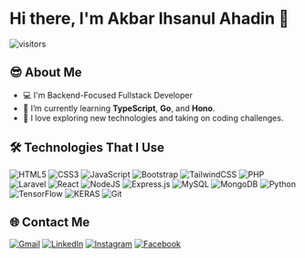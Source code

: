# Hi there, I'm Akbar Ihsanul Ahadin 👋
![visitors](https://visitor-badge.laobi.icu/badge?page_id=xitsaix.xitsaix)

## 😎 About Me
- 💻 I'm Backend-Focused Fullstack Developer
- 📖 I’m currently learning **TypeScript**, **Go**, and **Hono**.
- 🔭 I love exploring new technologies and taking on coding challenges.

## 🛠️ Technologies That I Use
![HTML5](https://img.shields.io/badge/html5-%23E34F26.svg?style=for-the-badge&logo=html5&logoColor=white)
![CSS3](https://img.shields.io/badge/css3-%231572B6.svg?style=for-the-badge&logo=css3&logoColor=white)
![JavaScript](https://img.shields.io/badge/javascript-%23323330.svg?style=for-the-badge&logo=javascript&logoColor=%23F7DF1E)
![Bootstrap](https://img.shields.io/badge/bootstrap-%238511FA.svg?style=for-the-badge&logo=bootstrap&logoColor=white)
![TailwindCSS](https://img.shields.io/badge/tailwindcss-%2338B2AC.svg?style=for-the-badge&logo=tailwind-css&logoColor=white)
![PHP](https://img.shields.io/badge/php-%23777BB4.svg?style=for-the-badge&logo=php&logoColor=white) 
![Laravel](https://img.shields.io/badge/laravel-%23FF2D20.svg?style=for-the-badge&logo=laravel&logoColor=white)
![React](https://img.shields.io/badge/react-%2320232a.svg?style=for-the-badge&logo=react&logoColor=%2361DAFB)
![NodeJS](https://img.shields.io/badge/Node.js-339933?style=for-the-badge&logo=nodedotjs&logoColor=white)
![Express.js](https://img.shields.io/badge/express.js-%23404d59.svg?style=for-the-badge&logo=express&logoColor=%2361DAFB)
![MySQL](https://img.shields.io/badge/mysql-%2300f.svg?style=for-the-badge&logo=mysql&logoColor=white)
![MongoDB](https://img.shields.io/badge/MongoDB-%234ea94b.svg?style=for-the-badge&logo=mongodb&logoColor=white)
![Python](https://img.shields.io/badge/python-3670A0?style=for-the-badge&logo=python&logoColor=ffdd54)
![TensorFlow](https://img.shields.io/badge/TensorFlow-FF6F00?style=for-the-badge&logo=tensorflow&logoColor=white)
![KERAS](https://img.shields.io/badge/Keras-FF0000?style=for-the-badge&logo=keras&logoColor=white)
![Git](https://img.shields.io/badge/git-%23F05033.svg?style=for-the-badge&logo=git&logoColor=white)

## 🌐 Contact Me
[![Gmail](https://img.shields.io/badge/-xitsaix-EA4335?style=flat&logo=Gmail&logoColor=white&link=mailto:xitsaix@gmail.com)](mailto:xitsaix@gmail.com) 
[![LinkedIn](https://img.shields.io/badge/-akbar--ihsanul--ahadin-0A66C2?style=flat&logo=linkedin&logoColor=white&link=https://linkedin.com/in/akbar-ihsanul-ahadin)](https://linkedin.com/in/akbar-ihsanul-ahadin) 
[![Instagram](https://img.shields.io/badge/-its____ai-E4405F?style=flat&logo=instagram&logoColor=white&link=https://instagram.com/its____ai/)](https://instagram.com/its____ai/) 
[![Facebook](https://img.shields.io/badge/-Akbar-1877F2?style=flat&logo=facebook&logoColor=white&link=https://facebook.com/shellaccount)](https://facebook.com/shellaccount)
